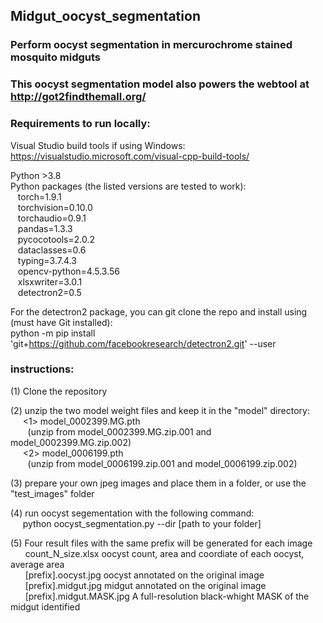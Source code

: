 ## Midgut_oocyst_segmentation
### Perform oocyst segmentation in mercurochrome stained mosquito midguts
### This oocyst segmentation model also powers the webtool at http://got2findthemall.org/

### Requirements to run locally:

Visual Studio build tools if using Windows:
https://visualstudio.microsoft.com/visual-cpp-build-tools/

Python >3.8  
Python packages (the listed versions are tested to work):  
&nbsp;&nbsp;  torch=1.9.1  
&nbsp;&nbsp;  torchvision=0.10.0  
&nbsp;&nbsp;  torchaudio=0.9.1  
&nbsp;&nbsp;  pandas=1.3.3  
&nbsp;&nbsp;  pycocotools=2.0.2   
&nbsp;&nbsp;  dataclasses=0.6  
&nbsp;&nbsp;  typing=3.7.4.3  
&nbsp;&nbsp;  opencv-python=4.5.3.56  
&nbsp;&nbsp;  xlsxwriter=3.0.1  
&nbsp;&nbsp;  detectron2=0.5  

For the detectron2 package, you can git clone the repo and install using (must have Git installed):  
python -m pip install 'git+https://github.com/facebookresearch/detectron2.git' --user




### instructions:  
(1) Clone the repository  

(2) unzip the two model weight files and keep it in the "model" directory:     
&nbsp;&nbsp;&nbsp;&nbsp; <1> model_0002399.MG.pth  
&nbsp;&nbsp;&nbsp;&nbsp;&nbsp;&nbsp; (unzip from model_0002399.MG.zip.001 and model_0002399.MG.zip.002)  
&nbsp;&nbsp;&nbsp;&nbsp; <2> model_0006199.pth  
&nbsp;&nbsp;&nbsp;&nbsp;&nbsp;&nbsp; (unzip from model_0006199.zip.001 and model_0006199.zip.002)  

(3) prepare your own jpeg images and place them in a folder, or use the "test_images" folder    

(4) run oocyst segementation with the following command:  
&nbsp;&nbsp;&nbsp;&nbsp;  python oocyst_segmentation.py --dir [path to your folder]  

(5) Four result files with the same prefix will be generated for each image  
  &nbsp;&nbsp; &nbsp;&nbsp;   count_N_size.xlsx   oocyst count, area and coordiate of each oocyst, average area  
 &nbsp;&nbsp;  &nbsp;&nbsp;   [prefix].oocyst.jpg   oocyst annotated on the original image   
 &nbsp;&nbsp;  &nbsp;&nbsp;   [prefix].midgut.jpg   midgut annotated on the original image  
  &nbsp;&nbsp; &nbsp;&nbsp;   [prefix].midgut.MASK.jpg  A full-resolution black-whight MASK of the midgut identified  


